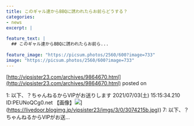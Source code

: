 ```yaml
---
title: このギャル達からBBQに誘われたらお前らどうする？
categories:
- news
excerpt: |
  
feature_text: |
  ## このギャル達からBBQに誘われたらお前ら...
  
feature_image: "https://picsum.photos/2560/600?image=733"
image: "https://picsum.photos/2560/600?image=733"
---
```


[http://vipsister23.com/archives/9864670.html](http://vipsister23.com/archives/9864670.html)
posted on 

<!--more-->

1: 以下、？ちゃんねるからVIPがお送りします 2021/07/03(土) 15:15:34.210 ID:PEUNoQCg0.net 【画像】![](https://livedoor.blogimg.jp/vipsister23/imgs/7/1/71d370e2.jpg[https://livedoor.blogimg.jp/vipsister23/imgs/3/0/3074215b.jpg)](https://livedoor.blogimg.jp/vipsister23/imgs/3/0/3074215b.jpg)) 7: 以下、？ちゃんねるからVIPがお送...
